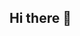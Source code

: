 ## Hi there 👋

<img srt = "https://github.com/PavelVNazarov/PavelVNazarov/blob/main/hello-hi.gif"> 
